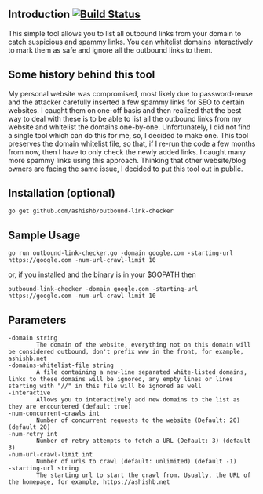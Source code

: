 ## Introduction [![Build Status](https://travis-ci.org/ashishb/outbound-link-checker.svg?branch=master)](https://travis-ci.org/ashishb/outbound-link-checker)

This simple tool allows you to list all outbound links from your domain to catch suspicious and spammy links. You can whitelist domains interactively to mark them as safe and ignore all the outbound links to them. 

## Some history behind this tool

My personal website was compromised, most likely due to password-reuse and the attacker carefully inserted a few spammy links for SEO to certain websites. I caught them on one-off basis and then realized that the best way to deal with these is to be able to list all the outbound links from my website and whitelist the domains one-by-one. Unfortunately, I did not find a single tool which can do this for me, so, I decided to make one. This tool preserves the domain whitelist file, so that, if I re-run the code a few months from now, then I have to only check the newly added links. I caught many more spammy links using this approach. Thinking that other website/blog owners are facing the same issue, I decided to put this tool out in public.

## Installation (optional)

`go get github.com/ashishb/outbound-link-checker`

## Sample Usage

`go run outbound-link-checker.go -domain google.com -starting-url https://google.com -num-url-crawl-limit 10`

or, if you installed and the binary is in your $GOPATH then

`outbound-link-checker -domain google.com -starting-url https://google.com -num-url-crawl-limit 10`

## Parameters

```
-domain string
    	The domain of the website, everything not on this domain will be considered outbound, don't prefix www in the front, for example, ashishb.net
-domains-whitelist-file string
  	  	A file containing a new-line separated white-listed domains, links to these domains will be ignored, any empty lines or lines starting with "//" in this file will be ignored as well
-interactive
    	Allows you to interactively add new domains to the list as they are encountered (default true)
-num-concurrent-crawls int
    	Number of concurrent requests to the website (Default: 20) (default 20)
-num-retry int
    	Number of retry attempts to fetch a URL (Default: 3) (default 3)
-num-url-crawl-limit int
    	Number of urls to crawl (default: unlimited) (default -1)
-starting-url string
    	The starting url to start the crawl from. Usually, the URL of the homepage, for example, https://ashishb.net
```